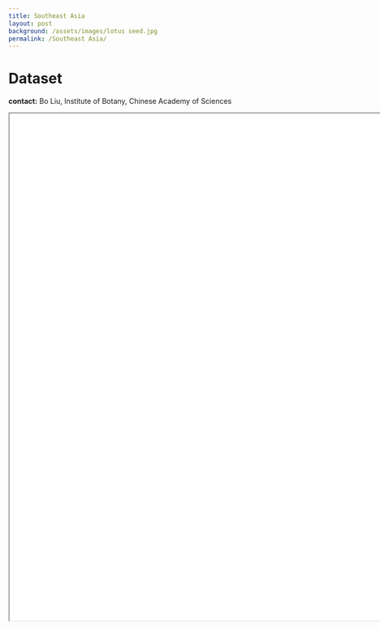 ```yaml
---
title: Southeast Asia
layout: post
background: /assets/images/lotus seed.jpg
permalink: /Southeast Asia/
---
```

# Dataset
**contact:** Bo Liu, Institute of Botany, Chinese Academy of Sciences



<iframe src="/test/SoutheastAsia.htm/" width="3000px" height="1000px" frameborder="1"  border="3"> </iframe>

